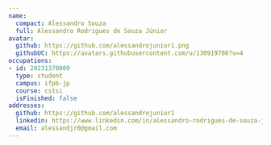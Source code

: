 ```yaml
---
name:
  compact: Alessandro Souza
  full: Alessandro Rodrigues de Souza Júnior
avatar:
  github: https://github.com/alessandrojunior1.png
  githubUC: https://avatars.githubusercontent.com/u/130919708?v=4
occupations:
- id: 20231370009
  type: student
  campus: ifpb-jp
  course: cstsi
  isFinished: false
addresses:
  github: https://github.com/alessandrojunior1
  linkedin: https://www.linkedin.com/in/alessandro-rodrigues-de-souza-junior-28243a272/
  email: alessandjr0@gmail.com
---
```

